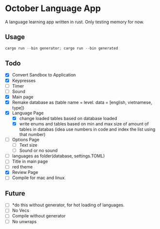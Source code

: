 # October Language App

A language learning app written in rust. Only testing memory for now.

## Usage

```powershell
cargo run --bin generator; cargo run --bin generated
```

## Todo

- [x] Convert Sandbox to Application
- [x] Keypresses
- [ ] Timer
- [ ] Sound
- [x] Main page
- [x] Remake database as (table name = level. data = [english, vietnamese, type])
- [x] Language Page
  - [x] change loaded tables based on database loaded
  - [x] write enums and tables based on min and max size of amount of tables in databas (idea use numbers in code and index the list using that number)
- [ ] Options Page
  - [ ] Text size
  - [ ] Sound or no sound
- [ ] languages as folder(database, settings.TOML)
- [ ] Title in main page
- [ ] red theme
- [x] Review Page
- [ ] Compile for mac and linux

## Future

- [ ] *do this without generator, for hot loading of languages.
- [ ] No Vecs
- [ ] Compile without generator
- [ ] No unwraps
